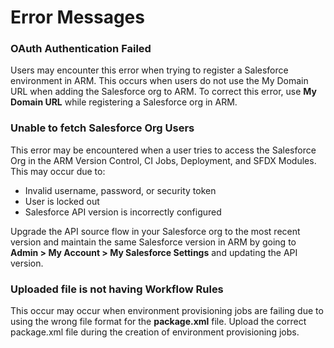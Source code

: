 # Error Messages

### OAuth Authentication Failed

Users may encounter this error when trying to register a Salesforce environment in ARM. This occurs when users do not use the My Domain URL when adding the Salesforce org to ARM. To correct this error, use **My Domain URL** while registering a Salesforce org in ARM.

### Unable to fetch Salesforce Org Users

This error may be encountered when a user tries to access the Salesforce Org in the ARM Version Control, CI Jobs, Deployment, and SFDX Modules. This may occur due to:

* Invalid username, password, or security token
* User is locked out
* Salesforce API version is incorrectly configured

Upgrade the API source flow in your Salesforce org to the most recent version and maintain the same Salesforce version in ARM by going to **Admin > My Account > My Salesforce Settings** and updating the API version.

### Uploaded file is not having Workflow Rules

This occur may occur when environment provisioning jobs are failing due to using the wrong file format for the **package.xml** file. Upload the correct package.xml file during the creation of environment provisioning jobs.
